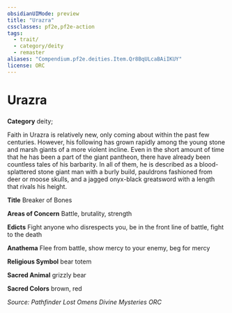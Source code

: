 ```yaml
---
obsidianUIMode: preview
title: "Urazra"
cssclasses: pf2e,pf2e-action
tags:
  - trait/
  - category/deity
  - remaster
aliases: "Compendium.pf2e.deities.Item.Qr8BqULcaBAiIKUY"
license: ORC
---
```

# Urazra

### 

**Category** deity; 




Faith in Urazra is relatively new, only coming about within the past few centuries. However, his following has grown rapidly among the young stone and marsh giants of a more violent incline. Even in the short amount of time that he has been a part of the giant pantheon, there have already been countless tales of his barbarity. In all of them, he is described as a blood-splattered stone giant man with a burly build, pauldrons fashioned from deer or moose skulls, and a jagged onyx-black greatsword with a length that rivals his height.

**Title** Breaker of Bones

**Areas of Concern** Battle, brutality, strength

**Edicts** Fight anyone who disrespects you, be in the front line of battle, fight to the death

**Anathema** Flee from battle, show mercy to your enemy, beg for mercy

**Religious Symbol** bear totem

**Sacred Animal** grizzly bear

**Sacred Colors** brown, red

*Source: Pathfinder Lost Omens Divine Mysteries*
*ORC*